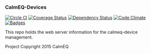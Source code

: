 ### CalmEQ-Devices

[![Circle CI](https://circleci.com/gh/CalmEQ/calmeq-devices.svg?style=shield)](https://circleci.com/gh/CalmEQ/calmeq-devices)
[![Coverage Status](https://coveralls.io/repos/CalmEQ/calmeq-devices/badge.svg?branch=master)](https://coveralls.io/r/CalmEQ/calmeq-devices?branch=master)
[![Dependency Status](https://gemnasium.com/CalmEQ/calmeq-devices.svg)](https://gemnasium.com/CalmEQ/calmeq-devices)
[![Code Climate](https://codeclimate.com/github/CalmEQ/calmeq-devices/badges/gpa.svg)](https://codeclimate.com/github/CalmEQ/calmeq-devices)
[![Badges](http://img.shields.io/:badges-4/4-ff6799.svg)](https://github.com/badges/badgerbadgerbadger)
<!-- [![Test Coverage](https://codeclimate.com/github/CalmEQ/calmeq-devices/badges/coverage.svg)](https://codeclimate.com/github/CalmEQ/calmeq-devices/coverage) -->

This repo holds the web server information for the calmeq-device management.

Project Copyright 2015 CalmEQ
